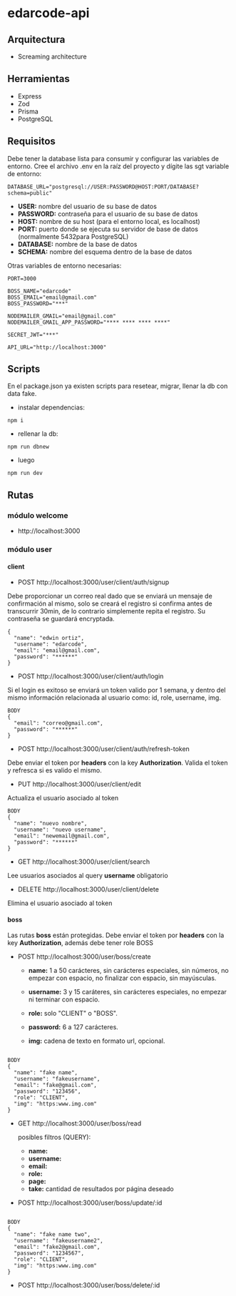 # edarcode-api

## Arquitectura

- Screaming architecture

## Herramientas

- Express
- Zod
- Prisma
- PostgreSQL

## Requisitos

Debe tener la database lista para consumir y configurar las variables de entorno. Cree el archivo .env en la raíz del proyecto y dígite las sgt variable de entorno:

```
DATABASE_URL="postgresql://USER:PASSWORD@HOST:PORT/DATABASE?schema=public"
```

- **USER:** nombre del usuario de su base de datos
- **PASSWORD:** contraseña para el usuario de su base de datos
- **HOST:** nombre de su host (para el entorno local, es localhost)
- **PORT:** puerto donde se ejecuta su servidor de base de datos (normalmente 5432para PostgreSQL)
- **DATABASE:** nombre de la base de datos
- **SCHEMA:** nombre del esquema dentro de la base de datos

Otras variables de entorno necesarias:

```
PORT=3000

BOSS_NAME="edarcode"
BOSS_EMAIL="email@gmail.com"
BOSS_PASSWORD="***"

NODEMAILER_GMAIL="email@gmail.com"
NODEMAILER_GMAIL_APP_PASSWORD="**** **** **** ****"

SECRET_JWT="***"

API_URL="http://localhost:3000"
```

## Scripts

En el package.json ya existen scripts para resetear, migrar, llenar la db con data fake.

- instalar dependencias:

```
npm i
```

- rellenar la db:

```
npm run dbnew
```

- luego

```
npm run dev
```

## Rutas

### módulo welcome

- http://localhost:3000

### módulo user

#### client

- POST http://localhost:3000/user/client/auth/signup

Debe proporcionar un correo real dado que se enviará un mensaje de confirmación al mismo, solo se creará el registro si confirma antes de transcurrir 30min, de lo contrario simplemente repita el registro. Su contraseña se guardará encryptada.

```
{
  "name": "edwin ortiz",
  "username": "edarcode",
  "email": "email@gmail.com",
  "password": "******"
}
```

- POST http://localhost:3000/user/client/auth/login

Si el login es exitoso se enviará un token valido por 1 semana, y dentro del mismo información relacionada al usuario como: id, role, username, img.

```
BODY
{
  "email": "correo@gmail.com",
  "password": "******"
}
```

- POST http://localhost:3000/user/client/auth/refresh-token

Debe enviar el token por **headers** con la key **Authorization**. Valida el token y refresca si es valido el mismo.

- PUT http://localhost:3000/user/client/edit

Actualiza el usuario asociado al token

```
BODY
{
  "name": "nuevo nombre",
  "username": "nuevo username",
  "email": "newemail@gmail.com",
  "password": "******"
}
```

- GET http://localhost:3000/user/client/search

Lee usuarios asociados al query **username** obligatorio

- DELETE http://localhost:3000/user/client/delete

Elimina el usuario asociado al token

#### boss

Las rutas **boss** están protegidas. Debe enviar el token por **headers** con la key **Authorization**, además debe tener role BOSS

- POST http://localhost:3000/user/boss/create

  - **name:** 1 a 50 carácteres, sin carácteres especiales, sin números, no empezar con espacio, no finalizar con espacio, sin mayúsculas.

  - **username:** 3 y 15 caráteres, sin carácteres especiales, no empezar ni terminar con espacio.

  - **role:** solo "CLIENT" o "BOSS".

  - **password:** 6 a 127 carácteres.

  - **img:** cadena de texto en formato url, opcional.

```

BODY
{
  "name": "fake name",
  "username": "fakeusername",
  "email": "fake@gmail.com",
  "password": "123456",
  "role": "CLIENT",
  "img": "https:www.img.com"
}

```

- GET http://localhost:3000/user/boss/read

  posibles filtros (QUERY):

  - **name:**
  - **username:**
  - **email:**
  - **role:**
  - **page:**
  - **take:** cantidad de resultados por página deseado

- POST http://localhost:3000/user/boss/update/:id

```

BODY
{
  "name": "fake name two",
  "username": "fakeusername2",
  "email": "fake2@gmail.com",
  "password": "1234567",
  "role": "CLIENT",
  "img": "https:www.img.com"
}

```

- POST http://localhost:3000/user/boss/delete/:id
